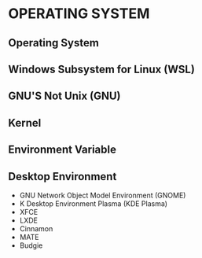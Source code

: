 # OPERATING SYSTEM

## Operating System

## Windows Subsystem for Linux (WSL)

## GNU'S Not Unix (GNU)

## Kernel

## Environment Variable

## Desktop Environment

- GNU Network Object Model Environment (GNOME)
- K Desktop Environment Plasma (KDE Plasma)
- XFCE
- LXDE
- Cinnamon
- MATE
- Budgie	